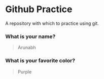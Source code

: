 # Github Practice

A repository with which to practice using git.

### What is your name?

> Arunabh


### What is your favorite color?

> Purple